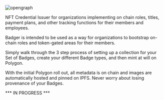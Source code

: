 ![opengraph](https://user-images.githubusercontent.com/33527785/181653919-5807fb95-8828-460f-a5b0-d20ae3811a17.png)

NFT Credential Issuer for organizations implementing on chain roles, titles, payment plans, and other tracking functions for their members and employees.

Badger is intended to be used as a way for organizations to bootstrap on-chain roles and token-gated areas for their members.

Simply walk through the 3 step process of setting up a collection for your Set of Badges, create your different Badge types, and then mint at will on Polygon.

With the initial Polygon roll out, all metadata is on chain and images are automatically hosted and pinned on IPFS. Never worry about losing provenance of your Badges.

*** IN PROGRESS ***

